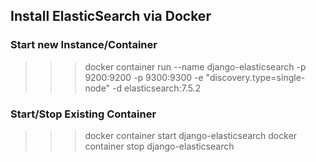## Install ElasticSearch via Docker

### Start new Instance/Container
>>> docker container run --name django-elasticsearch -p 9200:9200 -p 9300:9300 -e "discovery.type=single-node" -d elasticsearch:7.5.2

### Start/Stop Existing Container
>>> docker container start django-elasticsearch
>>> docker container stop django-elasticsearch

